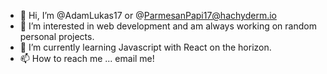 - 👋 Hi, I’m @AdamLukas17 or @ParmesanPapi17@hachyderm.io
- 👀 I’m interested in web development and am always working on random personal projects. 
- 🌱 I’m currently learning Javascript with React on the horizon. 
- 📫 How to reach me ... email me!

<!---
AdamLukas17/AdamLukas17 is a ✨ special ✨ repository because its `README.md` (this file) appears on your GitHub profile.
You can click the Preview link to take a look at your changes.
--->
